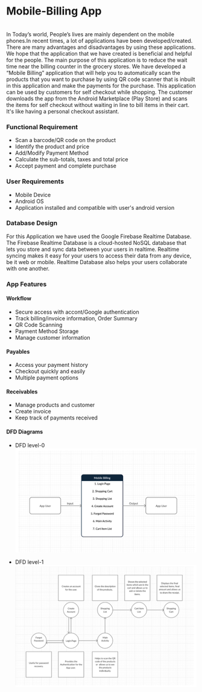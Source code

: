 # Mobile-Billing App
<br>
In Today’s world, People’s lives are mainly dependent on the mobile phones.In recent times, a lot of applications have been developed/created. There are many advantages and disadvantages by using these applications. We hope that the  application that we have created is beneficial and helpful for the people. The main purpose of this application is to reduce the wait time near the billing counter in the grocery stores. We have developed a “Mobile Billing” application that will help you to automatically scan the products that you want to purchase by using QR code scanner that is inbuilt in this application and make the payments for the purchase. This application can be used by customers for self checkout while shopping. The customer downloads the app from the Android Marketplace (Play Store) and scans the items for self checkout without waiting in line to bill items in their cart. It's like having a personal checkout assistant.

<br>

### Functional Requirement

- Scan a barcode/QR code on the product
- Identify the product and price
- Add/Modify Payment Method
- Calculate the sub-totals, taxes and total price
- Accept payment and complete purchase

### User Requirements
- Mobile Device
- Android OS
- Application installed and compatible with user's android version

### Database Design

For this Application we have used the Google Firebase Realtime Database. The Firebase Realtime Database is a cloud-hosted NoSQL database that lets you store and sync data between your users in realtime. Realtime syncing makes it easy for your users to access their data from any device, be it web or mobile. Realtime Database also helps your users collaborate with one another.


### App Features

#### Workflow

- Secure access with accont/Google authentication
- Track billing/invoice information, Order Summary
- QR Code Scanning
- Payment Method Storage
- Manage customer information

#### Payables

- Access your payment history
- Checkout quickly and easily
- Multiple payment options

#### Receivables

- Manage products and customer
- Create invoice
- Keep track of payments received

#### DFD Diagrams
- DFD level-0
![Image](DFD0.jpg)

- DFD level-1
![Image1](DFD1.jpg)

